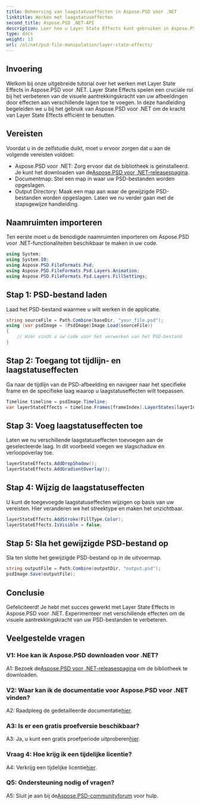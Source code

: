 ```yaml
---
title: Beheersing van laagstatuseffecten in Aspose.PSD voor .NET
linktitle: Werken met laagstatuseffecten
second_title: Aspose.PSD .NET-API
description: Leer hoe u Layer State Effects kunt gebruiken in Aspose.PSD voor .NET. Verbeter uw PSD-bestanden met slagschaduw, verloopoverlay en meer. Gemakkelijke handleiding.
type: docs
weight: 13
url: /nl/net/psd-file-manipulation/layer-state-effects/
---
```

## Invoering
Welkom bij onze uitgebreide tutorial over het werken met Layer State Effects in Aspose.PSD voor .NET. Layer State Effects spelen een cruciale rol bij het verbeteren van de visuele aantrekkingskracht van uw afbeeldingen door effecten aan verschillende lagen toe te voegen. In deze handleiding begeleiden we u bij het gebruik van Aspose.PSD voor .NET om de kracht van Layer State Effects efficiënt te benutten.
## Vereisten
Voordat u in de zelfstudie duikt, moet u ervoor zorgen dat u aan de volgende vereisten voldoet:
-  Aspose.PSD voor .NET: Zorg ervoor dat de bibliotheek is geïnstalleerd. Je kunt het downloaden van de[Aspose.PSD voor .NET-releasespagina](https://releases.aspose.com/psd/net/).
- Documentmap: Stel een map in waar uw PSD-bestanden worden opgeslagen.
- Output Directory: Maak een map aan waar de gewijzigde PSD-bestanden worden opgeslagen.
Laten we nu verder gaan met de stapsgewijze handleiding.
## Naamruimten importeren
Ten eerste moet u de benodigde naamruimten importeren om Aspose.PSD voor .NET-functionaliteiten beschikbaar te maken in uw code.
```csharp
using System;
using System.IO;
using Aspose.PSD.FileFormats.Psd;
using Aspose.PSD.FileFormats.Psd.Layers.Animation;
using Aspose.PSD.FileFormats.Psd.Layers.FillSettings;
```
## Stap 1: PSD-bestand laden
Laad het PSD-bestand waarmee u wilt werken in de applicatie.
```csharp
string sourceFile = Path.Combine(baseDir, "your_file.psd");
using (var psdImage = (PsdImage)Image.Load(sourceFile))
{
    // Hier vindt u uw code voor het verwerken van het PSD-bestand
}
```
## Stap 2: Toegang tot tijdlijn- en laagstatuseffecten
Ga naar de tijdlijn van de PSD-afbeelding en navigeer naar het specifieke frame en de specifieke laag waarop u laagstatuseffecten wilt toepassen.
```csharp
Timeline timeline = psdImage.Timeline;
var layerStateEffects = timeline.Frames[frameIndex].LayerStates[layerIndex].StateEffects;
```
## Stap 3: Voeg laagstatuseffecten toe
Laten we nu verschillende laagstatuseffecten toevoegen aan de geselecteerde laag. In dit voorbeeld voegen we slagschaduw en verloopoverlay toe.
```csharp
layerStateEffects.AddDropShadow();
layerStateEffects.AddGradientOverlay();
```
## Stap 4: Wijzig de laagstatuseffecten
U kunt de toegevoegde laagstatuseffecten wijzigen op basis van uw vereisten. Hier veranderen we het streektype en maken het onzichtbaar.
```csharp
layerStateEffects.AddStroke(FillType.Color);
layerStateEffects.IsVisible = false;
```
## Stap 5: Sla het gewijzigde PSD-bestand op
Sla ten slotte het gewijzigde PSD-bestand op in de uitvoermap.
```csharp
string outputFile = Path.Combine(outputDir, "output.psd");
psdImage.Save(outputFile);
```
## Conclusie

Gefeliciteerd! Je hebt met succes gewerkt met Layer State Effects in Aspose.PSD voor .NET. Experimenteer met verschillende effecten om de visuele aantrekkingskracht van uw PSD-bestanden te verbeteren.

## Veelgestelde vragen

### V1: Hoe kan ik Aspose.PSD downloaden voor .NET?

 A1: Bezoek de[Aspose.PSD voor .NET-releasespagina](https://releases.aspose.com/psd/net/) om de bibliotheek te downloaden.

### V2: Waar kan ik de documentatie voor Aspose.PSD voor .NET vinden?

 A2: Raadpleeg de gedetailleerde documentatie[hier](https://reference.aspose.com/psd/net/).

### A3: Is er een gratis proefversie beschikbaar?

 A3: Ja, u kunt een gratis proefperiode uitproberen[hier](https://releases.aspose.com/).

### Vraag 4: Hoe krijg ik een tijdelijke licentie?

 A4: Verkrijg een tijdelijke licentie[hier](https://purchase.aspose.com/temporary-license/).

### Q5: Ondersteuning nodig of vragen?

 A5: Sluit je aan bij de[Aspose.PSD-communityforum](https://forum.aspose.com/c/psd/34) voor hulp.